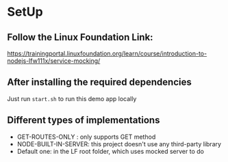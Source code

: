 # SetUp

## Follow the Linux Foundation Link:

https://trainingportal.linuxfoundation.org/learn/course/introduction-to-nodejs-lfw111x/service-mocking/

## After installing the required dependencies

Just run `start.sh` to run this demo app locally

## Different types of implementations

- GET-ROUTES-ONLY : only supports GET method
- NODE-BUILT-IN-SERVER: this project doesn't use any third-party library
- Default one: in the LF root folder, which uses mocked server to do
